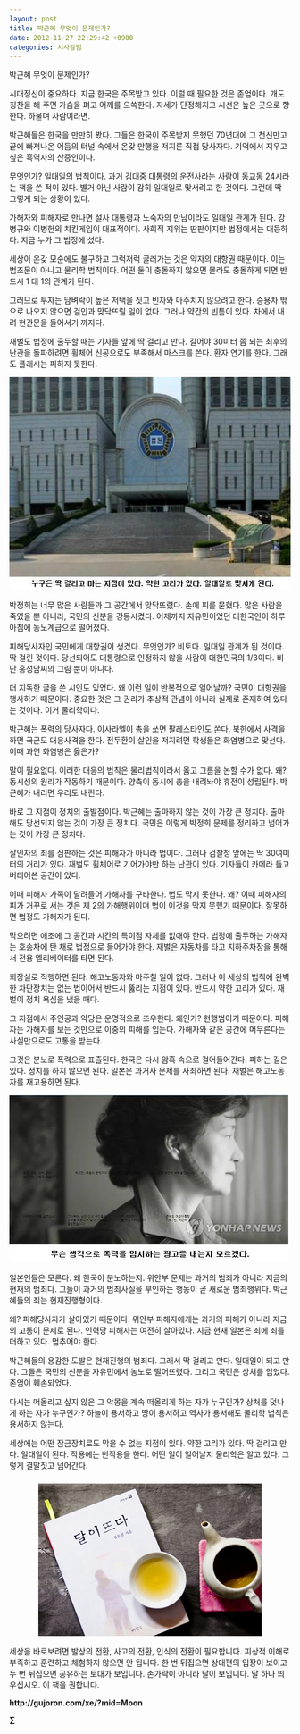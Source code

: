 ```yaml
---
layout: post
title: 박근혜 무엇이 문제인가?
date: 2012-11-27 22:29:42 +0900
categories: 시사칼럼
---
```

 박근혜 무엇이 문제인가? 

 시대정신이 중요하다. 지금 한국은 주목받고 있다. 이럴 때 필요한 것은 존엄이다. 개도 칭찬을 해 주면 가슴을 펴고 어깨를 으쓱한다. 자세가 단정해지고 시선은 높은 곳으로 향한다. 하물며 사람이라면. 

 박근혜들은 한국을 만만히 봤다. 그들은 한국이 주목받지 못했던 70년대에 그 천신만고 끝에 빠져나온 어둠의 터널 속에서 온갖 만행을 저지른 직접 당사자다. 기억에서 지우고 싶은 흑역사의 산증인이다. 

 무엇인가? 일대일의 법칙이다. 과거 김대중 대통령의 운전사라는 사람이 동교동 24시라는 책을 쓴 적이 있다. 별거 아닌 사람이 감히 일대일로 맞서려고 한 것이다. 그런데 딱 그렇게 되는 상황이 있다. 

 가해자와 피해자로 만나면 설사 대통령과 노숙자의 만남이라도 일대일 관계가 된다. 강병규와 이병헌의 치킨게임이 대표적이다. 사회적 지위는 딴판이지만 법정에서는 대등하다. 지금 누가 그 법정에 섰다. 

 세상이 온갖 모순에도 불구하고 그럭저럭 굴러가는 것은 약자의 대항권 때문이다. 이는 법조문이 아니고 물리학 법칙이다. 어떤 둘이 충돌하지 않으면 몰라도 충돌하게 되면 반드시 1 대 1의 관계가 된다. 

 그러므로 부자는 담벼락이 높은 저택을 짓고 빈자와 마주치지 않으려고 한다. 승용차 밖으로 나오지 않으면 걸인과 맞닥뜨릴 일이 없다. 그러나 약간의 빈틈이 있다. 차에서 내려 현관문을 들어서기 까지다. 



재벌도 법정에 출두할 때는 기자들 앞에 딱 걸리고 만다. 길어야 30미터 쯤 되는 최후의 난관을 돌파하려면 휠체어 신공으로도 부족해서 마스크를 쓴다. 환자 연기를 한다. 그래도 플래시는 피하지 못한다. 



 <img alt="11.JPG" src="files/attach/images/199/193/291/11.JPG" width="568" height="381" />



박정희는 너무 많은 사람들과 그 공간에서 맞닥뜨렸다. 손에 피를 묻혔다. 많은 사람을 죽였을 뿐 아니라, 국민의 신분을 강등시켰다. 어제까지 자유민이었던 대한국인이 하루아침에 농노계급으로 떨어졌다. 

 피해당사자인 국민에게 대항권이 생겼다. 무엇인가? 비토다. 일대일 관계가 된 것이다. 딱 걸린 것이다. 당선되어도 대통령으로 인정하지 않을 사람이 대한민국의 1/3이다. 비단 홍성담씨의 그림 뿐이 아니다. 

 더 지독한 글을 쓴 시인도 있었다. 왜 이런 일이 반복적으로 일어날까? 국민이 대항권을 행사하기 때문이다. 중요한 것은 그 권리가 추상적 관념이 아니라 실제로 존재하여 있다는 것이다. 이거 물리학이다. 

 박근혜는 폭력의 당사자다. 이사라엘이 총을 쏘면 팔레스타인도 쏜다. 북한에서 사격을 하면 국군도 대응사격을 한다. 전두환이 살인을 저지려면 학생들은 화염병으로 맞선다. 이때 과연 화염병은 옳은가? 

 말이 필요없다. 이러한 대응의 법칙은 물리법칙이라서 옳고 그름을 논할 수가 없다. 왜? 동시성의 원리가 작동하기 때문이다. 양측이 동시에 총을 내려놔야 휴전이 성립된다. 박근혜가 내리면 우리도 내린다. 

 바로 그 지점이 정치의 출발점이다. 박근혜는 출마하지 않는 것이 가장 큰 정치다. 출마해도 당선되지 않는 것이 가장 큰 정치다. 국민은 이렇게 박정희 문제를 정리하고 넘어가는 것이 가장 큰 정치다. 

 살인자의 죄를 심판하는 것은 피해자가 아니라 법이다. 그러나 검찰청 앞에는 딱 30여미터의 거리가 있다. 재벌도 휠체어로 기어가야만 하는 난관이 있다. 기자들이 카메라 들고 버티어쓴 공간이 있다. 

 이때 피해자 가족이 달려들어 가해자를 구타한다. 법도 막지 못한다. 왜? 이때 피해자의 피가 거꾸로 서는 것은 제 2의 가해행위이며 법이 이것을 막지 못했기 때문이다. 잘못하면 법정도 가해자가 된다. 

 막으려면 애초에 그 공간과 시간의 특이점 자체를 없애야 한다. 법정에 출두하는 가해자는 호송차에 탄 채로 법정으로 들어가야 한다. 재벌은 자동차를 타고 지하주차장을 통해서 전용 엘리베이터를 타면 된다. 

 회장실로 직행하면 된다. 해고노동자와 마주칠 일이 없다. 그러나 이 세상의 법칙에 완벽한 차단장치는 없는 법이어서 반드시 뚫리는 지점이 있다. 반드시 약한 고리가 있다. 재벌이 정치 욕심을 냈을 때다. 

 그 지점에서 주인공과 악당은 운명적으로 조우한다. 왜인가? 현행범이기 때문이다. 피해자는 가해자를 보는 것만으로 이중의 피해를 입는다. 가해자와 같은 공간에 머무른다는 사실만으로도 고통을 받는다. 



그것은 분노로 폭력으로 표출된다. 한국은 다시 암흑 속으로 걸어들어간다. 피하는 길은 있다. 정치를 하지 않으면 된다. 일본은 과거사 문제를 사죄하면 된다. 재벌은 해고노동자를 재고용하면 된다. 



 <img alt="1111.JPG" src="files/attach/images/199/193/291/1111.JPG" width="500" height="300" />



일본인들은 모른다. 왜 한국이 분노하는지. 위안부 문제는 과거의 범죄가 아니라 지금의 현재의 범죄다. 그들이 과거의 범죄사실을 부인하는 행동이 곧 새로운 범죄행위다. 박근혜들의 죄는 현재진행형이다. 

 왜? 피해당사자가 살아있기 때문이다. 위안부 피해자에게는 과거의 피해가 아니라 지금의 고통이 문제로 된다. 인혁당 피해자는 여전히 살아있다. 지금 현재 일본은 죄에 죄를 더하고 있다. 멈추어야 한다. 

 박근혜들의 용감한 도발은 현재진행의 범죄다. 그래서 딱 걸리고 만다. 일대일이 되고 만다. 그들은 국민의 신분을 자유민에서 농노로 떨어뜨렸다. 그리고 국민은 상처를 입었다. 존엄이 훼손되었다. 

 다시는 떠올리고 싶지 않은 그 악몽을 계속 떠올리게 하는 자가 누구인가? 상처를 덧나게 하는 자가 누구인가? 하늘이 용서하고 땅이 용서하고 역사가 용서해도 물리학 법칙은 용서하지 않는다. 

 세상에는 어떤 잠금장치로도 막을 수 없는 지점이 있다. 약한 고리가 있다. 딱 걸리고 만다. 일대일이 된다. 작용에는 반작용을 한다. 어떤 일이 일어날지 물리학은 알고 있다. 그렇게 결말짓고 넘어간다. 





 ###


  




<p align="center">
  <a href="?mid=Moon"><img alt="345678.jpg" src="files/attach/images/198/187/283/345678.jpg" width="400" height="273" /> <br /></a> 
  
  <p>
  </p>세상을 바로보려면 발상의 전환, 사고의 전환, 인식의 전환이 필요합니다. 피상적 이해로 부족하고 훈련하고 체험하지 않으면 안 됩니다. 한 번 뒤집으면 상대편의 입장이 보이고 두 번 뒤집으면 공유하는 토대가 보입니다. 손가락이 아니라 달이 보입니다. 달 하나 띄우십시오. 이 책을 권합니다. 
  
  <p>
  </p>
  
  <p>
  </p>
  
  <p>
  </p>
  
  <p>
    <b>http://gujoron.com/xe/?mid=Moon </b><br />
  </p>
  
  <p>
    <b>∑</b> <br /><br />
  </p>
  
  <p>
  </p>
  
  <p>
  </p>
  
  <p>
  </p>
  
  <p>
  </p>
  
  <p>
  </p>
  
  <p>
  </p>
  
  <p>
  </p>
  
  <p>
  </p>
</p>